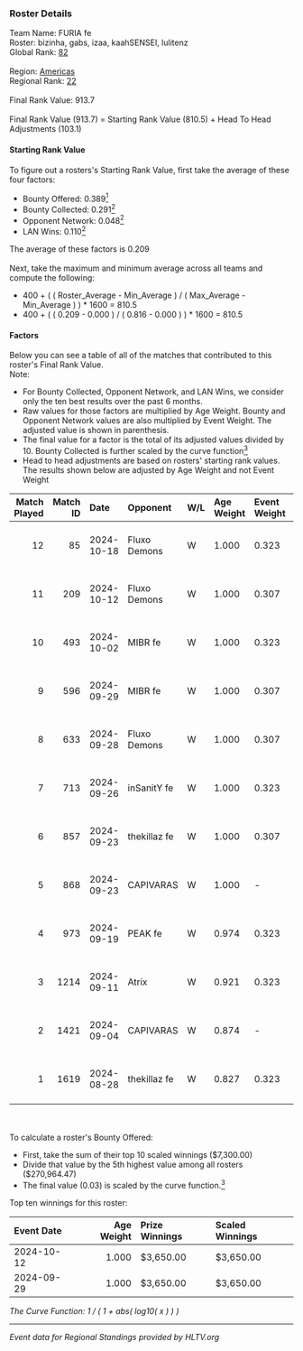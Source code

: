 ### Roster Details<br />
Team Name: FURIA fe<br />
Roster: bizinha, gabs, izaa, kaahSENSEI, lulitenz<br />
Global Rank: [82](../../standings_global_2024_10_23.md)<br />
<br />
Region: [Americas]( ../../standings_americas_2024_10_23.md)<br />
Regional Rank: [22]( ../../standings_americas_2024_10_23.md)<br />
<br />
Final Rank Value:  913.7<br />
<br />
Final Rank Value (913.7) = Starting Rank Value (810.5) + Head To Head Adjustments (103.1)<br />

#### Starting Rank Value<br />
To figure out a rosters's Starting Rank Value, first take the average of these four factors:<br />
- Bounty Offered: 0.389[<sup>1</sup>](#table2)
- Bounty Collected: 0.291[<sup>2</sup>](#table1)
- Opponent Network: 0.048[<sup>2</sup>](#table1)
- LAN Wins: 0.110[<sup>2</sup>](#table1)

The average of these factors is 0.209<br />
<br />
Next, take the maximum and minimum average across all teams and compute the following:<br />
- 400 + ( ( Roster_Average - Min_Average ) / ( Max_Average - Min_Average ) ) * 1600 = 810.5
- 400 + ( ( 0.209 - 0.000 ) / ( 0.816 - 0.000 ) ) * 1600 = 810.5


#### Factors<br />
Below you can see a table of all of the matches that contributed to this roster's Final Rank Value.<br />
Note:<br />

- For Bounty Collected, Opponent Network, and LAN Wins, we consider only the ten best results over the past 6 months.
- Raw values for those factors are multiplied by Age Weight. Bounty and Opponent Network values are also multiplied by Event Weight. The adjusted value is shown in parenthesis.
- The final value for a factor is the total of its adjusted values divided by 10. Bounty Collected is further scaled by the curve function[<sup>3</sup>](#curveFunction)
- Head to head adjustments are based on rosters' starting rank values. The results shown below are adjusted by Age Weight and not Event Weight
<span id="table1"></span><br />


| Match Played | Match ID | Date       | Opponent     | W/L | Age Weight | Event Weight | Bounty Collected | Opponent Network | LAN Wins  | H2H Adj. | Roster                                    |
| -: | -: | :- | :- | :- | :- | :- | :- | :- | :- | -: | :- |
|           12 |       85 | 2024-10-18 | Fluxo Demons | W   | 1.000      | 0.323        | 0.021 (0.007)    | 0.212 (0.068)    | 0 (0.000) |    10.17 | bizinha, gabs, izaa, kaahSENSEI, lulitenz |
|           11 |      209 | 2024-10-12 | Fluxo Demons | W   | 1.000      | 0.307        | 0.021 (0.007)    | 0.212 (0.065)    | 1 (1.000) |    11.00 | bizinha, gabs, izaa, kaahSENSEI, lulitenz |
|           10 |      493 | 2024-10-02 | MIBR fe      | W   | 1.000      | 0.323        | 0.013 (0.004)    | 0.173 (0.056)    | 0 (0.000) |     9.31 | bizinha, gabs, izaa, kaahSENSEI, lulitenz |
|            9 |      596 | 2024-09-29 | MIBR fe      | W   | 1.000      | 0.307        | 0.013 (0.004)    | 0.173 (0.053)    | 0 (0.000) |    10.03 | bizinha, gabs, izaa, kaahSENSEI, lulitenz |
|            8 |      633 | 2024-09-28 | Fluxo Demons | W   | 1.000      | 0.307        | 0.021 (0.007)    | 0.212 (0.065)    | 0 (0.000) |    12.48 | bizinha, gabs, izaa, kaahSENSEI, lulitenz |
|            7 |      713 | 2024-09-26 | inSanitY fe  | W   | 1.000      | 0.323        | 0.005 (0.002)    | 0.134 (0.043)    | 0 (0.000) |     8.69 | bizinha, gabs, izaa, kaahSENSEI, lulitenz |
|            6 |      857 | 2024-09-23 | thekillaz fe | W   | 1.000      | 0.307        | 0.006 (0.002)    | 0.113 (0.035)    | 0 (0.000) |     8.46 | bizinha, gabs, izaa, kaahSENSEI, lulitenz |
|            5 |      868 | 2024-09-23 | CAPIVARAS    | W   | 1.000      | -            | -                | -                | 0 (0.000) |     4.29 | bizinha, gabs, izaa, kaahSENSEI, lulitenz |
|            4 |      973 | 2024-09-19 | PEAK fe      | W   | 0.974      | 0.323        | 0.005 (0.002)    | 0.035 (0.011)    | 0 (0.000) |     6.48 | bizinha, gabs, izaa, kaahSENSEI, lulitenz |
|            3 |     1214 | 2024-09-11 | Atrix        | W   | 0.921      | 0.323        | 0.006 (0.002)    | 0.164 (0.049)    | 0 (0.000) |     9.52 | bizinha, gabs, izaa, kaahSENSEI, lulitenz |
|            2 |     1421 | 2024-09-04 | CAPIVARAS    | W   | 0.874      | -            | -                | -                | -         |     4.59 | bizinha, gabs, izaa, kaahSENSEI, lulitenz |
|            1 |     1619 | 2024-08-28 | thekillaz fe | W   | 0.827      | 0.323        | 0.006 (0.001)    | 0.113 (0.030)    | -         |     8.13 | bizinha, gabs, izaa, kaahSENSEI, lulitenz |

<br />
<span id="table2"></span><br />
To calculate a roster's Bounty Offered:<br />

- First, take the sum of their top 10 scaled winnings ($7,300.00)
- Divide that value by the 5th highest value among all rosters ($270,964.47)
- The final value (0.03) is scaled by the curve function.[<sup>3</sup>](#curveFunction)

Top ten winnings for this roster:<br />

| Event Date | Age Weight | Prize Winnings | Scaled Winnings |
| :- | -: | :- | :- |
| 2024-10-12 |      1.000 | $3,650.00      | $3,650.00       |
| 2024-09-29 |      1.000 | $3,650.00      | $3,650.00       |


<span id="curveFunction"></span>_The Curve Function: 1 / ( 1 + abs( log10( x ) ) )_<br />

---
_Event data for Regional Standings provided by HLTV.org_<br />
